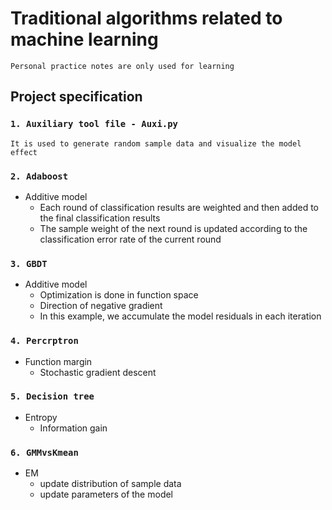 # Traditional algorithms related to machine learning
    Personal practice notes are only used for learning
## Project specification
### `1. Auxiliary tool file - Auxi.py`
    It is used to generate random sample data and visualize the model effect
### `2. Adaboost`
* Additive model
    * Each round of classification results are weighted and then added to the final classification results
    * The sample weight of the next round is updated according to the classification error rate of the current round
### `3. GBDT`
* Additive model
    * Optimization is done in function space
    * Direction of negative gradient
    * In this example, we accumulate the model residuals in each iteration
### `4. Percrptron`
* Function margin
    * Stochastic gradient descent
### `5. Decision tree`
* Entropy
    * Information gain
### `6. GMMvsKmean`
* EM
    * update distribution of sample data
    * update parameters of the model
